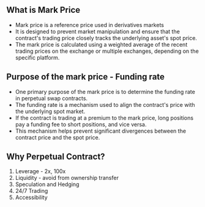## What is Mark Price
* Mark price is a reference price used in derivatives markets
* It is designed to prevent market manipulation and ensure that the contract's trading price closely tracks the underlying asset's spot price.
* The mark price is calculated using a weighted average of the recent trading prices on the exchange or multiple exchanges, depending on the specific platform.

## Purpose of the mark price - Funding rate
* One primary purpose of the mark price is to determine the funding rate in perpetual swap contracts.
* The funding rate is a mechanism used to align the contract's price with the underlying spot market.
* If the contract is trading at a premium to the mark price, long positions pay a funding fee to short positions, and vice versa.
* This mechanism helps prevent significant divergences between the contract price and the spot price.


## Why Perpetual Contract?
1. Leverage - 2x, 100x
2. Liquidity - avoid from ownership transfer
3. Speculation and Hedging
4. 24/7 Trading
5. Accessibility
